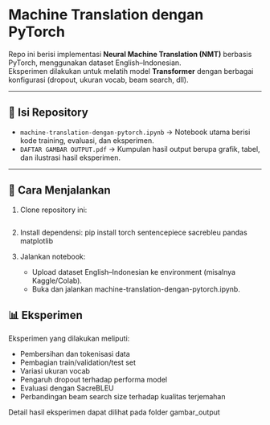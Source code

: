 # Machine Translation dengan PyTorch

Repo ini berisi implementasi **Neural Machine Translation (NMT)** berbasis PyTorch, menggunakan dataset English–Indonesian.  
Eksperimen dilakukan untuk melatih model **Transformer** dengan berbagai konfigurasi (dropout, ukuran vocab, beam search, dll).

---

## 📂 Isi Repository
- `machine-translation-dengan-pytorch.ipynb` → Notebook utama berisi kode training, evaluasi, dan eksperimen.  
- `DAFTAR GAMBAR OUTPUT.pdf` → Kumpulan hasil output berupa grafik, tabel, dan ilustrasi hasil eksperimen.

---

## 🚀 Cara Menjalankan
1. Clone repository ini:
   ```bash

2. Install dependensi:
   pip install torch sentencepiece sacrebleu pandas matplotlib

3. Jalankan notebook:
   - Upload dataset English–Indonesian ke environment (misalnya Kaggle/Colab).
   - Buka dan jalankan machine-translation-dengan-pytorch.ipynb.

## 📊 Eksperimen
Eksperimen yang dilakukan meliputi:
- Pembersihan dan tokenisasi data
- Pembagian train/validation/test set
- Variasi ukuran vocab
- Pengaruh dropout terhadap performa model
- Evaluasi dengan SacreBLEU
- Perbandingan beam search size terhadap kualitas terjemahan

Detail hasil eksperimen dapat dilihat pada folder gambar_output
